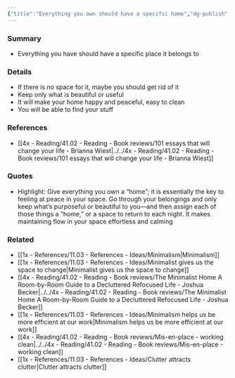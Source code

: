 ```yaml
---
{"title":"Everything you own should have a specific home","dg-publish":true,"tags":[],"date created":"Sunday, November 13th 2022, 2:15:59 pm","date modified":"Sunday, November 13th 2022, 2:16:18 pm","permalink":"/1x-references/11-03-references-ideas/everything-you-own-should-have-a-specific-home/","dgHomeLink":true,"dgPassFrontmatter":true,"dgShowBacklinks":true,"dgShowLocalGraph":false,"dgShowInlineTitle":true}
---
```



### Summary
- Everything you have should have a specific place it belongs to

### Details
- If there is no space for it, maybe you should get rid of it
- Keep only what is beautiful or useful
- It will make your home happy and peaceful, easy to clean
- You will be able to find your stuff

### References
- [[4x - Reading/41.02 - Reading - Book reviews/101 essays that will change your life - Brianna Wiest|../../4x - Reading/41.02 - Reading - Book reviews/101 essays that will change your life - Brianna Wiest]]

### Quotes
- Highlight: Give everything you own a “home”; it is essentially the key to feeling at peace in your space. Go through your belongings and only keep what’s purposeful or beautiful to you—and then assign each of those things a “home,” or a space to return to each night. It makes maintaining flow in your space effortless and calming

### Related
- [[1x - References/11.03 - References - Ideas/Minimalism|Minimalism]]
- [[1x - References/11.03 - References - Ideas/Minimalist gives us the space to change|Minimalist gives us the space to change]]
- [[4x - Reading/41.02 - Reading - Book reviews/The Minimalist Home A Room-by-Room Guide to a Decluttered Refocused Life - Joshua Becker|../../4x - Reading/41.02 - Reading - Book reviews/The Minimalist Home A Room-by-Room Guide to a Decluttered Refocused Life - Joshua Becker]]
- [[1x - References/11.03 - References - Ideas/Minimalism helps us be more efficient at our work|Minimalism helps us be more efficient at our work]]
- [[4x - Reading/41.02 - Reading - Book reviews/Mis-en-place - working clean|../../4x - Reading/41.02 - Reading - Book reviews/Mis-en-place - working clean]]
- [[1x - References/11.03 - References - Ideas/Clutter attracts clutter|Clutter attracts clutter]]
